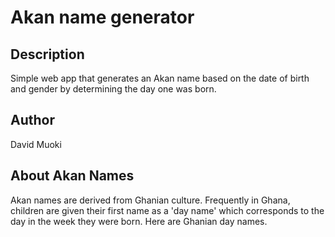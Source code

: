 # Akan name generator
## Description
Simple web app that generates an Akan name based on the date of birth and gender by determining the day one was born.

## Author
David Muoki

## About Akan Names
Akan names are derived from Ghanian culture. Frequently in Ghana, children are given their first name as a 'day name' which corresponds to the day in the week they were born. Here are Ghanian day names.